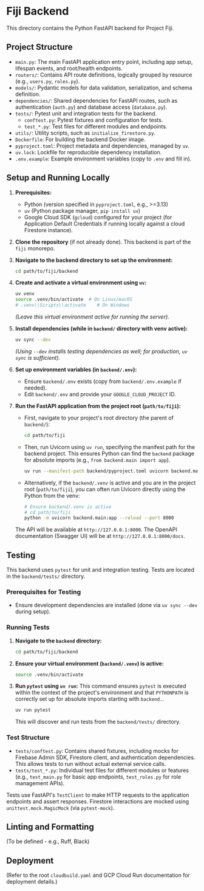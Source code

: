 # Fiji Backend

This directory contains the Python FastAPI backend for Project Fiji.

## Project Structure

- `main.py`: The main FastAPI application entry point, including app setup, lifespan events, and root/health endpoints.
- `routers/`: Contains API route definitions, logically grouped by resource (e.g., `users.py`, `roles.py`).
- `models/`: Pydantic models for data validation, serialization, and schema definition.
- `dependencies/`: Shared dependencies for FastAPI routes, such as authentication (`auth.py`) and database access (`database.py`).
- `tests/`: Pytest unit and integration tests for the backend.
  - `conftest.py`: Pytest fixtures and configuration for tests.
  - `test_*.py`: Test files for different modules and endpoints.
- `utils/`: Utility scripts, such as `initialize_firestore.py`.
- `Dockerfile`: For building the backend Docker image.
- `pyproject.toml`: Project metadata and dependencies, managed by `uv`.
- `uv.lock`: Lockfile for reproducible dependency installation.
- `.env.example`: Example environment variables (copy to `.env` and fill in).

## Setup and Running Locally

1.  **Prerequisites:**
    *   Python (version specified in `pyproject.toml`, e.g., >=3.13)
    *   `uv` (Python package manager, `pip install uv`)
    *   Google Cloud SDK (`gcloud`) configured for your project (for Application Default Credentials if running locally against a cloud Firestore instance).

2.  **Clone the repository** (if not already done). This backend is part of the `fiji` monorepo.

3.  **Navigate to the backend directory to set up the environment:**
    ```bash
    cd path/to/fiji/backend
    ```

4.  **Create and activate a virtual environment using `uv`:**
    ```bash
    uv venv
    source .venv/bin/activate  # On Linux/macOS
    # .venv\\Scripts\\activate    # On Windows
    ```
    *(Leave this virtual environment active for running the server).*

5.  **Install dependencies (while in `backend/` directory with venv active):**
    ```bash
    uv sync --dev 
    ```
    *(Using `--dev` installs testing dependencies as well; for production, `uv sync` is sufficient).*

6.  **Set up environment variables (in `backend/.env`):**
    *   Ensure `backend/.env` exists (copy from `backend/.env.example` if needed).
    *   Edit `backend/.env` and provide your `GOOGLE_CLOUD_PROJECT` ID.

7.  **Run the FastAPI application from the project root (`path/to/fiji`):**
    *   First, navigate to your project's root directory (the parent of `backend/`):
        ```bash
        cd path/to/fiji 
        ```
    *   Then, run Uvicorn using `uv run`, specifying the manifest path for the backend project. This ensures Python can find the `backend` package for absolute imports (e.g., `from backend.main import app`).
        ```bash
        uv run --manifest-path backend/pyproject.toml uvicorn backend.main:app --reload --port 8000
        ```
    *   Alternatively, if the `backend/.venv` is active and you are in the project root (`path/to/fiji`), you can often run Uvicorn directly using the Python from the venv:
        ```bash
        # Ensure backend/.venv is active
        # cd path/to/fiji
        python -m uvicorn backend.main:app --reload --port 8000
        ```

    The API will be available at `http://127.0.0.1:8000`.
    The OpenAPI documentation (Swagger UI) will be at `http://127.0.0.1:8000/docs`.

## Testing

This backend uses `pytest` for unit and integration testing. Tests are located in the `backend/tests/` directory.

### Prerequisites for Testing

- Ensure development dependencies are installed (done via `uv sync --dev` during setup).

### Running Tests

1.  **Navigate to the `backend` directory:**
    ```bash
    cd path/to/fiji/backend
    ```

2.  **Ensure your virtual environment (`backend/.venv`) is active:**
    ```bash
    source .venv/bin/activate
    ```

3.  **Run `pytest` using `uv run`:**
    This command ensures `pytest` is executed within the context of the project's environment and that `PYTHONPATH` is correctly set up for absolute imports starting with `backend.`.
    ```bash
    uv run pytest
    ```
    This will discover and run tests from the `backend/tests/` directory.

### Test Structure

- `tests/conftest.py`: Contains shared fixtures, including mocks for Firebase Admin SDK, Firestore client, and authentication dependencies. This allows tests to run without actual external service calls.
- `tests/test_*.py`: Individual test files for different modules or features (e.g., `test_main.py` for basic app endpoints, `test_roles.py` for role management APIs).

Tests use FastAPI's `TestClient` to make HTTP requests to the application endpoints and assert responses. Firestore interactions are mocked using `unittest.mock.MagicMock` (via `pytest-mock`).

## Linting and Formatting

(To be defined - e.g., Ruff, Black)

## Deployment

(Refer to the root `cloudbuild.yaml` and GCP Cloud Run documentation for deployment details.)